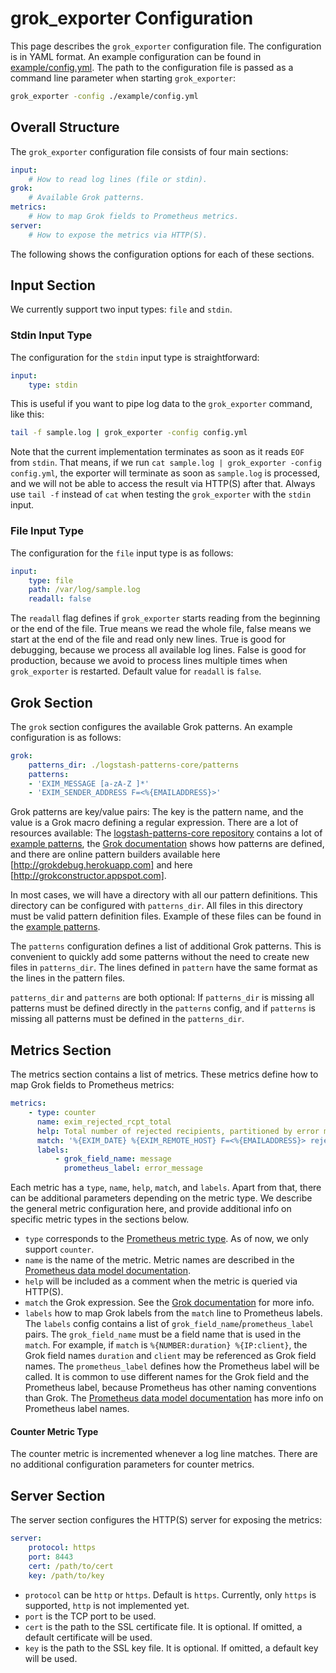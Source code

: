 grok_exporter Configuration
===========================

This page describes the `grok_exporter` configuration file.
The configuration is in YAML format. An example configuration can be found in [example/config.yml].
The path to the configuration file is passed as a command line parameter when starting `grok_exporter`:

```bash
grok_exporter -config ./example/config.yml
```

Overall Structure
-----------------

The `grok_exporter` configuration file consists of four main sections:

```yaml
input:
    # How to read log lines (file or stdin).
grok:
    # Available Grok patterns.
metrics:
    # How to map Grok fields to Prometheus metrics.
server:
    # How to expose the metrics via HTTP(S).
```

The following shows the configuration options for each of these sections.

Input Section
-------------

We currently support two input types: `file` and `stdin`.

### Stdin Input Type

The configuration for the `stdin` input type is straightforward:

```yaml
input:
    type: stdin
```

This is useful if you want to pipe log data to the `grok_exporter` command, like this:

```bash
tail -f sample.log | grok_exporter -config config.yml
```

Note that the current implementation terminates as soon as it reads `EOF` from `stdin`.
That means, if we run `cat sample.log | grok_exporter -config config.yml`,
the exporter will terminate as soon as `sample.log` is processed,
and we will not be able to access the result via HTTP(S) after that.
Always use `tail -f` instead of `cat` when testing the `grok_exporter` with the `stdin` input.

### File Input Type

The configuration for the `file` input type is as follows:

```yaml
input:
    type: file
    path: /var/log/sample.log
    readall: false
```

The `readall` flag defines if `grok_exporter` starts reading from the beginning or the end of the file.
True means we read the whole file, false means we start at the end of the file and read only new lines.
True is good for debugging, because we process all available log lines.
False is good for production, because we avoid to process lines multiple times when `grok_exporter` is restarted.
Default value for `readall` is `false`.

Grok Section
------------

The `grok` section configures the available Grok patterns. An example configuration is as follows:

```yaml
grok:
    patterns_dir: ./logstash-patterns-core/patterns
    patterns:
    - 'EXIM_MESSAGE [a-zA-Z ]*'
    - 'EXIM_SENDER_ADDRESS F=<%{EMAILADDRESS}>'
```

Grok patterns are key/value pairs: The key is the pattern name, and the value is a Grok macro defining a regular expression.
There are a lot of resources available: The [logstash-patterns-core repository] contains a lot of [example patterns],
the [Grok documentation] shows how patterns are defined, and there are online pattern builders available
here [http://grokdebug.herokuapp.com] and here [http://grokconstructor.appspot.com].

In most cases, we will have a directory with all our pattern definitions.
This directory can be configured with `patterns_dir`. All files in this directory must be valid pattern definition files.
Example of these files can be found in the [example patterns].

The `patterns` configuration defines a list of additional Grok patterns.
This is convenient to quickly add some patterns without the need to create new files in `patterns_dir`.
The lines defined in `pattern` have the same format as the lines in the pattern files.

`patterns_dir` and `patterns` are both optional:
If `patterns_dir` is missing all patterns must be defined directly in the `patterns` config,
and if `patterns` is missing all patterns must be defined in the `patterns_dir`.

Metrics Section
---------------

The metrics section contains a list of metrics.
These metrics define how to map Grok fields to Prometheus metrics:

```yaml
metrics:
    - type: counter
      name: exim_rejected_rcpt_total
      help: Total number of rejected recipients, partitioned by error message.
      match: '%{EXIM_DATE} %{EXIM_REMOTE_HOST} F=<%{EMAILADDRESS}> rejected RCPT <%{EMAILADDRESS}>: %{EXIM_MESSAGE:message}'
      labels:
          - grok_field_name: message
            prometheus_label: error_message
```

Each metric has a `type`, `name`, `help`, `match`, and `labels`.
Apart from that, there can be additional parameters depending on the metric type.
We describe the general metric configuration here, and provide additional info on specific metric types in the sections below.

* `type` corresponds to the [Prometheus metric type]. As of now, we only support `counter`.
* `name` is the name of the metric. Metric names are described in the [Prometheus data model documentation].
* `help` will be included as a comment when the metric is queried via HTTP(S).
* `match` the Grok expression. See the [Grok documentation] for more info.
* `labels` how to map Grok labels from the `match` line to Prometheus labels.
  The `labels` config contains a list of `grok_field_name`/`prometheus_label` pairs.
  The `grok_field_name` must be a field name that is used in the `match`.
  For example, if `match` is `%{NUMBER:duration} %{IP:client}`, the Grok field names `duration` and `client` may be referenced as Grok field names.
  The `prometheus_label` defines how the Prometheus label will be called.
  It is common to use different names for the Grok field and the Prometheus label,
  because Prometheus has other naming conventions than Grok.
  The [Prometheus data model documentation] has more info on Prometheus label names.

#### Counter Metric Type

The counter metric is incremented whenever a log line matches. There are no additional configuration parameters for counter metrics.

Server Section
--------------

The server section configures the HTTP(S) server for exposing the metrics:

```yaml
server:
    protocol: https
    port: 8443
    cert: /path/to/cert
    key: /path/to/key
```

* `protocol` can be `http` or `https`. Default is `https`. Currently, only `https` is supported, `http` is not implemented yet.
* `port` is the TCP port to be used.
* `cert` is the path to the SSL certificate file. It is optional. If omitted, a default certificate will be used.
* `key` is the path to the SSL key file. It is optional. If omitted, a default key will be used.

[example/config.yml]: example/config.yml
[logstash-patterns-core repository]: https://github.com/logstash-plugins/logstash-patterns-core
[example patterns]: https://github.com/logstash-plugins/logstash-patterns-core/tree/master/patterns
[Grok documentation]: https://www.elastic.co/guide/en/logstash/current/plugins-filters-grok.html
[http://grokdebug.herokuapp.com]: http://grokdebug.herokuapp.com
[http://grokconstructor.appspot.com]: http://grokconstructor.appspot.com
[Prometheus metric type]: https://prometheus.io/docs/concepts/metric_types
[Prometheus data model documentation]: https://prometheus.io/docs/concepts/data_model
[Grok documentation]: https://www.elastic.co/guide/en/logstash/current/plugins-filters-grok.html